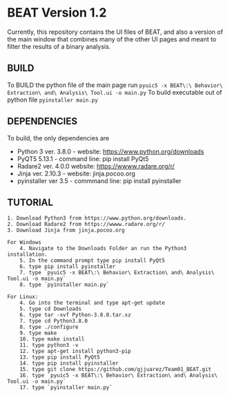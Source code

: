 # BEAT Version 1.2
Currently, this repository contains the UI files of BEAT, and also a version of the main window that combines many of the other UI pages and meant to filter the results of a binary analysis.

## BUILD
To BUILD the python file of the main page run
`pyuic5 -x BEAT\:\ Behavior\ Extraction\ and\ Analysis\ Tool.ui -o main.py`
To build executable out of python file
`pyinstaller main.py`

## DEPENDENCIES
To build, the only dependencies are
* Python 3 ver. 3.8.0 - website: https://www.python.org/downloads
* PyQT5 5.13.1 - command line: pip install PyQt5
* Radare2 ver. 4.0.0 website: https://wwww.radare.org/r/
* Jinja ver. 2.10.3 - website: jinja.pocoo.org
* pyinstaller ver 3.5 - commmand line: pip install pyinstaller

## TUTORIAL
	1. Download Python3 from https://www.python.org/downloads.
	2. Download Radare2 from https://wwww.radare.org/r/
	3. Download Jinja from jinja.pocoo.org
	
	For Windows
		4. Navigate to the Downloads Folder an run the Python3 installation.
		5. In the command prompt type pip install PyQt5
		6. type pip install pyinstaller
		7. type `pyuic5 -x BEAT\:\ Behavior\ Extraction\ and\ Analysis\ Tool.ui -o main.py`
		8. type `pyinstaller main.py`
	
	For Linux:
		4. Go into the terminal and type apt-get update
		5. type cd Downloads
		6. type tar -xvf Python-3.8.0.tar.xz
		7. type cd Python3.8.0
		8. type ./configure
		9. type make
		10. type make install
		11. type python3 -v
		12. type apt-get install python3-pip
		13. type pip install PyQt5
		14. type pip install pyinstaller
		15. type git clone https://github.com/gjjuarez/Team01_BEAT.git
		16. type `pyuic5 -x BEAT\:\ Behavior\ Extraction\ and\ Analysis\ Tool.ui -o main.py`
		17. type `pyinstaller main.py`

